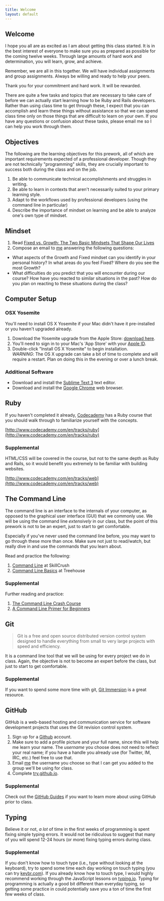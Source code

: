 ```yaml
---
title: Welcome
layout: default
---
```


## Welcome

I hope you all are as excited as I am about getting this class started. It is in the best interest of everyone to make sure you as prepared as possible for the coming twelve weeks. Through large amounts of hard work and determination, you will learn, grow, and achieve.

Remember, we are all in this together. We will have individual assignments and group assignments. Always be willing and ready to help your peers.

Thank you for your commitment and hard work. It will be rewarded.

There are quite a few tasks and topics that are necessary to take care of before we can actually start learning how to be Ruby and Rails developers. Rather than using class time to get through these, I expect that you can accomplish and learn these things without assistance so that we can spend class time only on those things that are difficult to learn on your own. If you have any questions or confusion about these tasks, please email me so I can help you work through them. 

## Objectives

The following are the learning objectives for this prework, all of which are important requirements expected of a professional developer. Though they are not technically "programming" skills, they are crucially important to success both during the class and on the job.

1. Be able to communicate technical accomplishments and struggles in writing.
2. Be able to learn in contexts that aren't necessarily suited to your primary learning style.
3. Adapt to the workflows used by professional developers (using the command line in particular)
4. Describe the importance of mindset on learning and be able to analyze one's own type of mindset.

## Mindset

1. Read [Fixed vs. Growth: The Two Basic Mindsets That Shape Our Lives](http://www.brainpickings.org/2014/01/29/carol-dweck-mindset/)
2. Compose an email to [me](jason.perry@theironyard.com) answering the following questions:
  - What aspects of the Growth and Fixed mindset can you identify in your personal history? In what areas do you feel Fixed? Where do you see the most Growth?
  - What difficulties do you predict that you will encounter during our course? How have you reacted to similar situations in the past? How do you plan on reacting to these situations during the class?

## Computer Setup

### OSX Yosemite

You'll need to install OS X Yosemite if your Mac didn't have it pre-installed or you haven't upgraded already.

1.	Download the Yosemite upgrade from the Apple Store: [download here](https://itunes.apple.com/us/app/os-x-yosemite/id915041082?mt=12).
2.	You'll need to sign in to your Mac's 'App Store' with your [Apple ID](https://appleid.apple.com/).
3.	Double-click "Install OS X Yosemite" to begin installation.  
*WARNING*: The OS X upgrade can take a bit of time to complete and will require a restart. Plan on doing this in the evening or over a lunch break.

### Additional Software

* Download and install the [Sublime Text 3](http://www.sublimetext.com/3) text editor.
* Download and install the [Google Chrome](https://www.google.com/intl/en/chrome/browser/) web browser.

## Ruby

If you haven't completed it already, [Codecademy](http://www.codecademy.com) has a Ruby course that you should walk through to familiarize yourself with the concepts.

[http://www.codecademy.com/en/tracks/ruby](http://www.codecademy.com/en/tracks/ruby)

### Supplemental

HTML/CSS will be covered in the course, but not to the same depth as Ruby and Rails, so it would benefit you extremely to be familiar with building websites. 

[http://www.codecademy.com/en/tracks/web](http://www.codecademy.com/en/tracks/web)

## The Command Line

The command line is an interface to the internals of your computer, as opposed to the graphical user interface (GUI) that we commonly use. We will be using the command line _extensively_ in our class, but the point of this prework is not to be an expert, just to start to get comfortable.

Especially if you've never used the command line before, you may want to go through these more than once. Make sure not just to read/watch, but really dive in and use the commands that you learn about.

Read and practice the following:

1. [Command Line](http://skillcrush.com/2012/12/03/command-line-2/) at SkillCrush
2. [Command Line Basics](http://blog.teamtreehouse.com/command-line-basics) at Treehouse

### Supplemental

Further reading and practice:

1. [The Command Line Crash Course](http://cli.learncodethehardway.org/book/)
2. [A Command Line Primer for Beginners](http://lifehacker.com/5633909/who-needs-a-mouse-learn-to-use-the-command-li…)

## Git

> Git is a free and open source distributed version control system designed to handle everything from small to very large projects with speed and efficiency.

It is a command line tool that we will be using for every project we do in class. Again, the objective is not to become an expert before the class, but just to start to get comfortable.

### Supplemental

If you want to spend some more time with git, [Git Immersion](http://gitimmersion.com/) is a great resource.

## GitHub

GitHub is a web-based hosting and communication service for software development projects that uses the Git revision control system.

1. Sign up for a [Github](https://github.com/) account.
2. Make sure to add a profile picture and your full name, since this will help me learn your name. The _username_ you choose does not need to reflect your real name; if you have a handle you already use (for Twitter, IM, IRC, etc.) feel free to use that.
3. Email [me](mailto:jason.perry@theironyard.com) the username you choose so that I can get you added to the group we'll be using for class.
4. Complete [try.github.io](https://try.github.io/).

### Supplemental

Check out the [GitHub Guides](https://guides.github.com/) if you want to learn more about using GitHub prior to class.

## Typing

Believe it or not, *a lot* of time in the first weeks of programming is spent fixing simple typing errors. It would not be ridiculous to suggest that many of you will spend 12-24 hours (or more) fixing typing errors during class.

### Supplemental

If you don't know how to touch type (i.e., type without looking at the keyboard), try to spend some time each day working on touch typing (you can try [keybr.com](http://www.keybr.com)). If you already know how to touch type, I would highly recommend working through the JavaScript lessons on [typing.io](http://typing.io). Typing for programming is actually a good bit different than everyday typing, so getting some practice in could potentially save you a ton of time the first few weeks of class.
